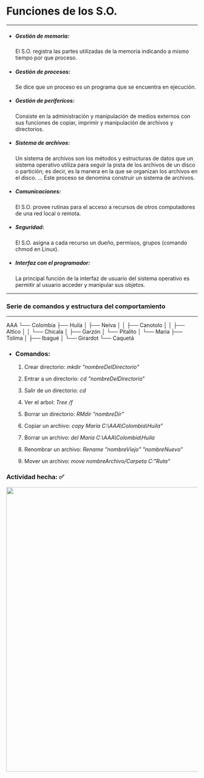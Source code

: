 # Funciones de los S.O.

---

- ##### Gestión de memoria:
  
  El S.O. registra las partes utilizadas de la memoria indicando a mismo tiempo por que proceso.

- ##### Gestión de procesos:
  
  Se dice que un proceso es un programa que se encuentra en ejecución.

- ##### Gestión de perifericos:
  
  Consiste en la administración y manipulación de medios externos con sus funciones de copiar, imprimir y manipulación de archivos y directorios.

- ##### Sistema de archivos:
  
  Un sistema de archivos son los métodos y estructuras de datos que un sistema operativo utiliza para seguir la pista de los archivos de un disco o partición; es decir, es la manera en la que se organizan los archivos en el disco. ... Este proceso se denomina construir un sistema de archivos.

- ##### Comunicaciones:
  
  El S.O. provee rutinas para el acceso a recursos de otros computadores de una red local o remota.

- ##### Seguridad:
  
  El S.O. asigna a cada recurso un dueño, permisos, grupos (comando chmod en Linux).

- ##### Interfaz con el programador:
  
  La principal función de la interfaz de usuario del sistema operativo es permitir al usuario acceder y manipular sus objetos.

---

### Serie de comandos y estructura del comportamiento

---

AAA
└── Colombia
    ├── Huila
    │   ├── Neiva
    │   │   ├── Canotolo
    │   │   ├── Altico
    │   │   └── Chicala
    │   ├── Garzón
    │   └── Pitalito
    │       └── Maria
    ├── Tolima
    │   ├── Ibagué
    │   └── Girardot
    └── Caquetá

- ### Comandos:
  
  1. Crear directorio: *mkdir "nombreDelDirectorio"*
  
  2. Entrar a un directorio: *cd "nombreDelDirectorio*"
  
  3. Salir de un directorio: *cd*
  
  4. Ver el arbol: *Tree /f*
  
  5. Borrar un directorio: *RMdir "nombreDir"*
  
  6. Copiar un archivo: *copy María C:\AAA\Colombia\Huila"*
  
  7. Borrar un archivo: *del María C:\AAA\Colombia\Huila*
  
  8. Renombrar un archivo: *Rename "nombreViejo" "nombreNuevo"*
  
  9. Mover un archivo: *move nombreArchivo/Carpeta C:\"Ruta"* 

### Actividad hecha: ✅

<img src="file:///C:/Users/Molina211/AppData/Roaming/marktext/images/2025-08-12-09-04-02-image.png" title="" alt="" width="749">
